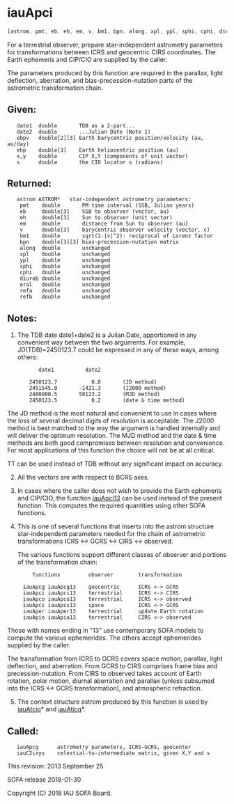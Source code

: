 # iauApci

```js
[astrom, pmt, eb, eh, em, v, bm1, bpn, along, xpl, ypl, sphi, cphi, diurab, eral, refa, refb] = IAU.apci(date1, date2, ebpv, ehp, x, y, s)
```

For a terrestrial observer, prepare star-independent astrometry
parameters for transformations between ICRS and geocentric CIRS
coordinates.  The Earth ephemeris and CIP/CIO are supplied by the
caller.

The parameters produced by this function are required in the
parallax, light deflection, aberration, and bias-precession-nutation
parts of the astrometric transformation chain.

## Given:
```
   date1  double       TDB as a 2-part...
   date2  double       ...Julian Date (Note 1)
   ebpv   double[2][3] Earth barycentric position/velocity (au, au/day)
   ehp    double[3]    Earth heliocentric position (au)
   x,y    double       CIP X,Y (components of unit vector)
   s      double       the CIO locator s (radians)
```

## Returned:
```
   astrom ASTROM*   star-independent astrometry parameters:
    pmt    double       PM time interval (SSB, Julian years)
    eb     double[3]    SSB to observer (vector, au)
    eh     double[3]    Sun to observer (unit vector)
    em     double       distance from Sun to observer (au)
    v      double[3]    barycentric observer velocity (vector, c)
    bm1    double       sqrt(1-|v|^2): reciprocal of Lorenz factor
    bpn    double[3][3] bias-precession-nutation matrix
    along  double       unchanged
    xpl    double       unchanged
    ypl    double       unchanged
    sphi   double       unchanged
    cphi   double       unchanged
    diurab double       unchanged
    eral   double       unchanged
    refa   double       unchanged
    refb   double       unchanged
```

## Notes:

1) The TDB date date1+date2 is a Julian Date, apportioned in any
   convenient way between the two arguments.  For example,
   JD(TDB)=2450123.7 could be expressed in any of these ways, among
   others:

```
          date1          date2

       2450123.7           0.0       (JD method)
       2451545.0       -1421.3       (J2000 method)
       2400000.5       50123.2       (MJD method)
       2450123.5           0.2       (date & time method)
```

   The JD method is the most natural and convenient to use in cases
   where the loss of several decimal digits of resolution is
   acceptable.  The J2000 method is best matched to the way the
   argument is handled internally and will deliver the optimum
   resolution.  The MJD method and the date & time methods are both
   good compromises between resolution and convenience.  For most
   applications of this function the choice will not be at all
   critical.

   TT can be used instead of TDB without any significant impact on
   accuracy.

2) All the vectors are with respect to BCRS axes.

3) In cases where the caller does not wish to provide the Earth
   ephemeris and CIP/CIO, the function [iauApci13][1] can be used instead
   of the present function.  This computes the required quantities
   using other SOFA functions.

4) This is one of several functions that inserts into the astrom
   structure star-independent parameters needed for the chain of
   astrometric transformations ICRS <-> GCRS <-> CIRS <-> observed.

   The various functions support different classes of observer and
   portions of the transformation chain:

```
        functions         observer        transformation

     iauApcg iauApcg13    geocentric      ICRS <-> GCRS
     iauApci iauApci13    terrestrial     ICRS <-> CIRS
     iauApco iauApco13    terrestrial     ICRS <-> observed
     iauApcs iauApcs13    space           ICRS <-> GCRS
     iauAper iauAper13    terrestrial     update Earth rotation
     iauApio iauApio13    terrestrial     CIRS <-> observed
```

   Those with names ending in "13" use contemporary SOFA models to
   compute the various ephemerides.  The others accept ephemerides
   supplied by the caller.

   The transformation from ICRS to GCRS covers space motion,
   parallax, light deflection, and aberration.  From GCRS to CIRS
   comprises frame bias and precession-nutation.  From CIRS to
   observed takes account of Earth rotation, polar motion, diurnal
   aberration and parallax (unless subsumed into the ICRS <-> GCRS
   transformation), and atmospheric refraction.

5) The context structure astrom produced by this function is used by
   [iauAtciq][13]* and [iauAticq][14]*.

## Called:
```
   iauApcg      astrometry parameters, ICRS-GCRS, geocenter
   iauC2ixys    celestial-to-intermediate matrix, given X,Y and s
```

This revision:   2013 September 25

SOFA release 2018-01-30

Copyright (C) 2018 IAU SOFA Board.

[1]: iau.apci13.md
[13]: iau.atciq.md
[14]: iau.aticq.md
